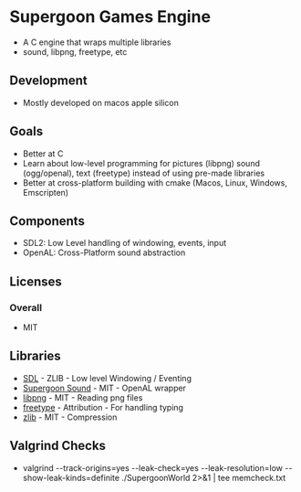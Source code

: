 # Supergoon Games Engine
- A C engine that wraps multiple libraries
- sound, libpng, freetype, etc

## Development
- Mostly developed on macos apple silicon

## Goals
- Better at C
- Learn about low-level programming for pictures (libpng) sound (ogg/openal), text (freetype) instead of using pre-made libraries
- Better at cross-platform building with cmake (Macos, Linux, Windows, Emscripten)

## Components
- SDL2: Low Level handling of windowing, events, input
- OpenAL: Cross-Platform sound abstraction

## Licenses
### Overall
- MIT

## Libraries
- [SDL](https://www.libsdl.org/license.php) - ZLIB - Low level Windowing / Eventing
- [Supergoon Sound](https://github.com/supergoongaming/sg_sound) - MIT - OpenAL wrapper
- [libpng](https://github.com/pnggroup/libpng) - MIT - Reading png files
- [freetype](https://github.com/freetype/freetype?tab=License-1-ov-file#readme) - Attribution - For handling typing
- [zlib](https://github.com/madler/zlib?tab=License-1-ov-file#readme) - MIT - Compression

## Valgrind Checks
- valgrind --track-origins=yes --leak-check=yes --leak-resolution=low --show-leak-kinds=definite ./SupergoonWorld 2>&1 | tee memcheck.txt